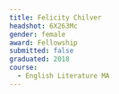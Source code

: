 ```yaml
---
title: Felicity Chilver
headshot: 6X263Mc
gender: female
award: Fellowship
submitted: false
graduated: 2018
course:
  - English Literature MA
---
```

